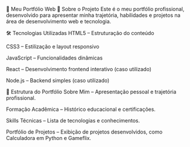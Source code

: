 📁 Meu Portfólio Web
🎯 Sobre o Projeto
Este é o meu portfólio profissional, desenvolvido para apresentar minha trajetória, habilidades e projetos na área de desenvolvimento web e tecnologia.

🛠️ Tecnologias Utilizadas
HTML5 – Estruturação do conteúdo

CSS3 – Estilização e layout responsivo

JavaScript – Funcionalidades dinâmicas

React – Desenvolvimento frontend interativo (caso utilizado)

Node.js – Backend simples (caso utilizado)

🎨 Estrutura do Portfólio
Sobre Mim – Apresentação pessoal e trajetória profissional.

Formação Acadêmica – Histórico educacional e certificações.

Skills Técnicas – Lista de tecnologias e conhecimentos.

Portfólio de Projetos – Exibição de projetos desenvolvidos, como Calculadora em Python e Gameflix.

